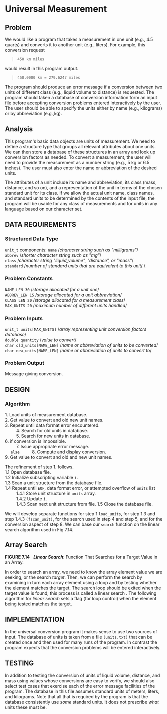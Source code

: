 # Universal Measurement

## Problem

We would like a program that takes a measurement in one unit (e.g., 4.5 quarts) and
converts it to another unit (e.g., liters). For example, this conversion request

> `450 km miles`

would result in this program output.

> `450.0000 km = 279.6247 miles`

The program should produce an error message if a conversion between two units of different class (e.g., liquid volume to distance) is requested. The program should taken a database of conversion information form an input file before accepting conversion problems entered interactively  by the user. The user should be able to specify the units either by name (e.g., kilograms) or by abbreviation (e.g.,kg).

## Analysis

This program's basic data objects are units of measurement. We need to define a structure type that groups all relevant attributes about one units. We can then store a database of these structures in an array and look up conversion factors as needed. To convert a measurement, the user will need to provide the measurement as a number string (e.g., 5 kg or 6.5 inches). The user must also enter the name or abbreviation of the desired units.

The attributes of a unit include its name and abbreviation, its class (mass, distance, and so on), and a representation of the unit in terms of the chosen standard unit for its class. If we allow the actual unit name, class names, and standard units to be determined by the contents of the input file, the program will be usable for any class of measurements and for units in any language based on our character set.

## DATA REQUIREMENTS

### Structured Data Type

`unit_t`
    components:
    `name` /*character string such as "milligrams"*/ \
    `abbrev` /*shorter character string such as "mg"*/ \
    `class` /*character string "liquid_volume", "distance", or "mass"*/ \
    `standard` /*number of standard units that are equivalent to this unit*/ \

### Problem Constants

`NAME_LEN 30` /*storage allocated for a unit one*/ \
`ABBREV_LEN 15` /*storage allocated for a unit abbreviation*/ \
`CLASS LEN 20` /*storage allocated for a measurement class*/ \
`MAX_UNITS 20` /*maximum number of different units handled*/

### Problem Inputs

`unit_t units[MAX_UNITS]` /*array representing unit conversion factors database*/ \
`double quantity` /*value to convert*/ \
`char old_units[NAME_LEN]` /*name or abbreviation of units to be converted*/ \
`char new_units[NAME_LEN]` /*name or abbreviation of units to convert to*/

### Problem Output

Message giving conversion.

## DESIGN

### Algorithm

$1.$ Load units of measurement database. \
$2.$ Get value to convert and old new unit names. \
$3.$ Repeat until data format error encountered.\
&emsp; &emsp; $4.$ Search for old units in database. \
&emsp; &emsp; $5.$ Search for new units in database. \
$6.$ if conversion is impossible. \
&emsp; &emsp; $7.$  Issue appropriate error message. \
&emsp; `else`
&emsp; &emsp; $8.$ Compute and display conversion. \
$9.$ Get value to convert and old and new unit names.

The refinement of step $1.$ follows. \
$1.1$ Open database file. \
$1.2$ Initialize subscripting variable `i`. \
$1.3$ Scan a unit structure from the database file. \
$1.4$ Repeat until `EOF`, data format error, or attempted overflow of `units` list \
&emsp; &emsp; $1.4.1$ Store unit structure in `units` array. \
&emsp; &emsp; $1.4.2$ Update `i`. \
&emsp; &emsp; $1.4.3$ Scan next unit structure from file.
$1.5$ Close the database file.

We will develop separate functions for step $1$ `load_units`, for step 1.3 and step $1.4.3$ `(fscan_unit)`, for the search used in step $4$ and step $5$, and for the conversion aspect of step $8$. We can base our `search` function on the linear search algorithm used in Fig $7.14$.

## Array Search

**FIGURE 7.14** &nbsp; ***Linear Search***: Function That Searches for a Target Value in an Array.

In order to search an array, we need to know the array element value we are seeking, or the search *target*. Then, we can perform the search by examining in turn  each array element using a loop and by testing whether the element matches the  target. The search loop should be exited when the target value is found; this process is called a linear search . The following algorithm for *linear search* sets a flag (for loop control) when the element being tested matches the target.

## IMPLEMENTATION

In the universal conversion program it makes sense to use two sources of input. The database of units is taken from a file `(units.txt)` that can be created once and then used for many runs of the program. In contrast the program expects that the conversion problems will be entered interactively.

## TESTING

In addition to testing the conversion of units of liquid volume, distance, and mass using values whose conversions are easy to verify, we should also select test cases that exercise each of the error message facilities of the program. The database in this file assumes standard units of meters, liters, and kilograms. Note that all that is required by the program is that the database consistently use *some* standard units. It does not prescribe *what* units these must be.
